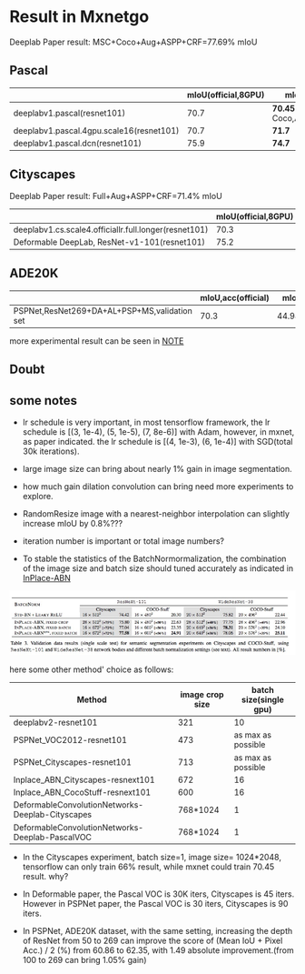 # Result in Mxnetgo

Deeplab Paper result: MSC+Coco+Aug+ASPP+CRF=77.69% mIoU

## Pascal 
|                                   | mIoU(official,8GPU) |  mIoU(my)|
|-----------------------------------|------|------|
|deeplabv1.pascal(resnet101)| 70.7 |**70.45**(without Coco,ASPP,CRF)|
|deeplabv1.pascal.4gpu.scale16(resnet101)|70.7|**71.7**|
|deeplabv1.pascal.dcn(resnet101)| 75.9 |  **74.7**|



## Cityscapes

Deeplab Paper result: Full+Aug+ASPP+CRF=71.4% mIoU

|                                   | mIoU(official,8GPU) | mIoU(my)  |
|-----------------------------------|------|-------|
|deeplabv1.cs.scale4.officiallr.full.longer(resnet101)|70.3|**69.4**|
| Deformable DeepLab, ResNet-v1-101(resnet101) | 75.2 |-- |



## ADE20K
|                                   | mIoU,acc(official) | mIoU(my)  |
|-----------------------------------|------|-------|
|PSPNet,ResNet269+DA+AL+PSP+MS,validation set|70.3|44.94/81.69|?|


more experimental result can be seen in [NOTE](tmp/NOTE.md)

## Doubt




## some notes

* lr schedule is very important, in most tensorflow framework, the lr schedule is [(3, 1e-4), (5, 1e-5), (7, 8e-6)] with Adam, however, in mxnet, as paper indicated. the lr schedule is [(4, 1e-3), (6, 1e-4)] with SGD(total 30k iterations).

* large image size can bring about  nearly 1% gain in image segmentation.

* how much gain dilation convolution  can bring need more experiments to explore.

* RandomResize image with a nearest-neighbor interpolation can slightly increase mIoU by 0.8%???

* iteration number is important or total image numbers?

* To stable the statistics of the BatchNormormalization, the combination of the image size and batch size should tuned accurately as indicated in [InPlace-ABN](https://arxiv.org/abs/1712.02616)

![misc/bs-is.jpg](misc/bs-is.jpg)

here some other method' choice as follows:

|      Method                             | image crop size | batch size(single gpu)  |
|-----------------------------------|------|-------|
|deeplabv2-resnet101|321|10|
|PSPNet_VOC2012-resnet101|473|as max as possible|
|PSPNet_Cityscapes-resnet101|713|as max as possible|
|Inplace_ABN_Cityscapes-resnext101|672|16|
|Inplace_ABN_CocoStuff-resnext101|600|16|
|DeformableConvolutionNetworks-Deeplab-Cityscapes| 768*1024|1|
|DeformableConvolutionNetworks-Deeplab-PascalVOC| 768*1024|1|

* In the Cityscapes experiment, batch size=1, image size= 1024*2048, tensorflow can only train 66% result, while mxnet could train 70.45 result. why?

* In Deformable paper, the Pascal VOC is 30K iters, Cityscapes is 45 iters. However in PSPNet paper, the Pascal VOC is 30 iters, Cityscapes is 90 iters.

* In PSPNet, ADE20K dataset, with the same setting, increasing the depth
of ResNet from 50 to 269 can improve the score of (Mean
IoU + Pixel Acc.) / 2 (%) from 60.86 to 62.35, with 1.49 absolute
improvement.(from 100 to 269 can bring 1.05% gain)

